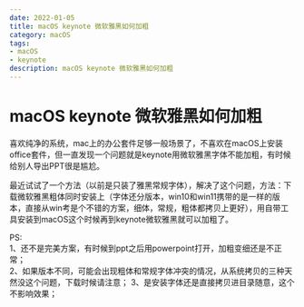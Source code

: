 ```yaml
---
date: 2022-01-05
title: macOS keynote 微软雅黑如何加粗
category: macOS
tags:
- macOS
- keynote
description: macOS keynote 微软雅黑如何加粗
---
```

# macOS keynote 微软雅黑如何加粗

喜欢纯净的系统，mac上的办公套件足够一般场景了，不喜欢在macOS上安装office套件，但一直发现一个问题就是keynote用微软雅黑字体不能加粗，有时候给别人导出PPT很是尴尬。

最近试试了一个方法（以前是只装了雅黑常规字体），解决了这个问题，方法：下载微软雅黑粗体同时安装上（字体还分版本，win10和win11携带的是一样的版本，直接从win考是个不错的方案，细体，常规，粗体都拷贝上更好），用自带工具安装到macOS这个时候再到keynote微软雅黑就可以加粗了。

PS:  
   1、还不是完美方案，有时候到ppt之后用powerpoint打开，加粗变细还是不正常；  
   2、如果版本不同，可能会出现粗体和常规字体冲突的情况，从系统拷贝的三种天然没这个问题，下载时候请注意；
   3、是安装字体还是直接拷贝进目录随意，这个不影响效果；

